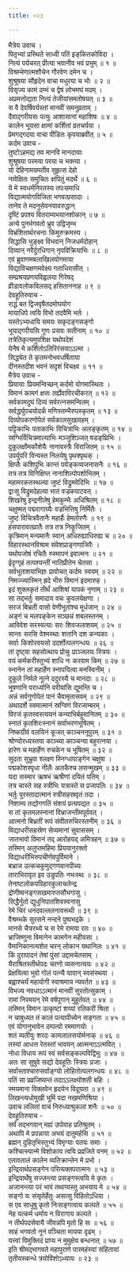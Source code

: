 ```yaml
---
title: ०२३

---
```

मैत्रेय उवाच ।  
पितृभ्यां प्रस्थिते साध्वी पतिं इङ्‌कितकोविदा ।  
नित्यं पर्यचरत् प्रीत्या भवानीव भवं प्रभुम् ॥ १ ॥  
विश्रम्भेणात्मशौचेन गौरवेण दमेन च ।  
शुश्रूषया सौहृदेन वाचा मधुरया च भोः ॥ २ ॥  
विसृज्य कामं दम्भं च द्वेषं लोभमघं मदम् ।  
अप्रमत्तोद्यता नित्यं तेजीयांसमतोषयत् ॥ ३ ॥  
स वै देवर्षिवर्यस्तां मानवीं समनुव्रताम् ।  
दैवाद्गरीयसः पत्युः आशासानां महाशिषः ॥ ४ ॥  
कालेन भूयसा क्षामां कर्शितां व्रतचर्यया ।  
प्रेमगद्गदया वाचा पीडितः कृपयाब्रवीत् ॥ ५ ॥  
कर्दम उवाच -  
तुष्टोऽहमद्य तव मानवि मानदायाः  
शुश्रूषया परमया परया च भक्त्या ।  
यो देहिनामयमतीव सुहृत्स देहो  
नावेक्षितः समुचितः क्षपितुं मदर्थे ॥ ६ ॥  
ये मे स्वधर्मनिरतस्य तपःसमाधि  
विद्यात्मयोगविजिता भगवत्प्रसादाः ।  
तानेव ते मदनुसेवनयावरुद्धान्  
दृष्टिं प्रपश्य वितराम्यभयानशोकान् ॥ ७ ॥  
अन्ये पुनर्भगवतो भ्रुव उद्विजृम्भ  
विभ्रंशितार्थरचनाः किमुरुक्रमस्य ।  
सिद्धासि भुङ्क्ष्व विभवान् निजधर्मदोहान्  
दिव्यान् नरैर्दुरधिगान् नृपविक्रियाभिः ॥ ८ ॥  
एवं ब्रुवाणमबलाखिलयोगमाया  
विद्याविचक्षणमवेक्ष्य गताधिरासीत् ।  
सम्प्रश्रयप्रणयविह्वलया गिरेषद्  
व्रीडावलोकविलसद् हसिताननाह ॥ ९ ॥  
देवहूतिरुवाच -  
राद्धं बत द्विजवृषैतदमोघयोग  
मायाधिपे त्वयि विभो तदवैमि भर्तः ।  
यस्तेऽभ्यधायि समयः सकृदङ्गसङ्गो  
भूयाद्गरीयसि गुणः प्रसवः सतीनाम् ॥ १० ॥  
तत्रेतिकृत्यमुपशिक्ष यथोपदेशं  
येनैष मे कर्शितोऽतिरिरंसयाऽऽत्मा ।  
सिद्ध्येत ते कृतमनोभवधर्षिताया  
दीनस्तदीश भवनं सदृशं विचक्ष्व ॥ ११ ॥  
मैत्रेय उवाच -  
प्रियायाः प्रियमन्विच्छन् कर्दमो योगमास्थितः ।  
विमानं कामगं क्षत्तः तर्ह्येवाविरचीकरत् ॥ १२ ॥  
सर्वकामदुघं दिव्यं सर्वरत्नसमन्वितम् ।  
सर्वर्द्ध्युपचयोदर्कं मणिस्तम्भैरुपस्कृतम् ॥ १३ ॥  
दिव्योपकरणोपेतं सर्वकालसुखावहम् ।  
पट्टिकाभिः पताकाभिः विचित्राभिः अलङ्कृतम् ॥ १४ ॥  
स्रग्भिर्विचित्रमाल्याभिः मञ्जुशिञ्जत् षडङ्‌घ्रिभिः ।  
दुकूलक्षौमकौशेयैः नानावस्त्रैः विराजितम् ॥ १५ ॥  
उपर्युपरि विन्यस्त निलयेषु पृथक्पृथक् ।  
क्षिप्तैः कशिपुभिः कान्तं पर्यङ्कव्यजनासनैः ॥ १६ ॥  
तत्र तत्र विनिक्षिप्त नानाशिल्पोपशोभितम् ।  
महामरकतस्थल्या जुष्टं विद्रुमवेदिभिः ॥ १७ ॥  
द्वाःसु विद्रुमदेहल्या भातं वज्रकपाटवत् ।  
शिखरेषु इन्द्रनीलेषु हेमकुम्भैः अधिश्रितम् ॥ १८ ॥  
चक्षुष्मत् पद्मरागाग्र्यैः वज्रभित्तिषु निर्मितैः ।  
जुष्टं विचित्रवैतानैः महार्हैः हेमतोरणैः ॥ १९ ॥  
हंसपारावतव्रातैः तत्र तत्र निकूजितम् ।  
कृत्रिमान् मन्यमानैः स्वान् अधिरुह्याधिरुह्य च ॥ २० ॥  
विहारस्थानविश्राम संवेशप्राङ्गणाजिरैः ।  
यथोपजोषं रचितैः व्प्स्मापनं इवात्मनः ॥ २१ ॥  
ईदृग्गृहं तत्पश्यन्तीं नातिप्रीतेन चेतसा ।  
सर्वभूताशयाभिज्ञः प्रावोचत् कर्दमः स्वयम् ॥ २२ ॥  
निमज्ज्यास्मिन् ह्रदे भीरु विमानं इदमारुह ।  
इदं शुक्लकृतं तीर्थं आशिषां यापकं नृणाम् ॥ २३ ॥  
सा तद्भर्तुः समादाय वचः कुवलयेक्षणा ।  
सरजं बिभ्रती वासो वेणीभूतांश्च मूर्धजान् ॥ २४ ॥  
अङ्गं च मलपङ्केन सञ्छन्नं शबलस्तनम् ।  
आविवेश सरस्वत्याः सरः शिवजलाशयम् ॥ २५ ॥  
सान्तः सरसि वेश्मस्थाः शतानि दश कन्यकाः ।  
सर्वाः किशोरवयसो ददर्शोत्पलगन्धयः ॥ २६ ॥  
तां दृष्ट्वा सहसोत्थाय प्रोचुः प्राञ्जलयः स्त्रियः ।  
वयं कर्मकरीस्तुभ्यं शाधि नः करवाम किम् ॥ २७ ॥  
स्नानेन तां महार्हेण स्नापयित्वा मनस्विनीम् ।  
दुकूले निर्मले नूत्ने ददुरस्यै च मानदाः ॥ २८ ॥  
भूषणानि परार्ध्यानि वरीयांसि द्युमन्ति च ।  
अन्नं सर्वगुणोपेतं पानं चैवामृतासवम् ॥ २९ ॥  
अथादर्शे स्वमात्मानं स्रग्विणं विरजाम्बरम् ।  
विरजं कृतस्वस्त्ययनं कन्याभिर्बहुमानितम् ॥ ३० ॥  
स्नातं कृतशिरःस्नानं सर्वाभरणभूषितम् ।  
निष्कग्रीवं वलयिनं कूजत् काञ्चननूपुरम् ॥ ३१ ॥  
श्रोण्योरध्यस्तया काञ्च्या काञ्चन्या बहुरत्नया ।  
हारेण च महार्हेण रुचकेन च भूषितम् ॥ ३२ ॥  
सुदता सुभ्रुवा श्लक्ष्ण स्निग्धापाङ्गेन चक्षुषा ।  
पद्मकोशस्पृधा नीलैः अलकैश्च लसन्मुखम् ॥ ३३ ॥  
यदा सस्मार ऋषभं ऋषीणां दयितं पतिम् ।  
तत्र चास्ते सह स्त्रीभिः यत्रास्ते स प्रजापतिः ॥ ३४ ॥  
भर्तुः पुरस्तादात्मानं स्त्रीसहस्रवृतं तदा ।  
निशाम्य तद्योगगतिं संशयं प्रत्यपद्यत ॥ ३५ ॥  
स तां कृतमलस्नानां विभ्राजन्तीमपूर्ववत् ।  
आत्मनो बिभ्रतीं रूपं संवीतरुचिरस्तनीम् ॥ ३६ ॥  
विद्याधरीसहस्रेण सेव्यमानां सुवाससम् ।  
जातभावो विमानं तद् आरोहयद् अमित्रहन् ॥ ३७ ॥  
तस्मिन् अलुप्तमहिमा प्रिययानुरक्तो  
विद्याधरीभिरुपचीर्णवपुर्विमाने ।  
बभ्राज उत्कचकुमुद्गणवानपीच्यः  
ताराभिरावृत इव उडुपतिः नभःस्थः ॥ ३८ ॥  
तेनाष्टलोकपविहारकुलाचलेन्द्र  
द्रोणीष्वनङ्गसखमारुतसौभगासु ।  
सिद्धैर्नुतो द्युधुनिपातशिवस्वनासु  
रेमे चिरं धनदवल्ललनावरूथी ॥ ३९ ॥  
वैश्रम्भके सुरसने नन्दने पुष्पभद्रके ।  
मानसे चैत्ररथ्ये च स रेमे रामया रतः ॥ ४० ॥  
भ्राजिष्णुना विमानेन कामगेन महीयसा ।  
वैमानिकानत्यशेत चरन् लोकान यथानिलः ॥ ४१ ॥  
किं दुरापादनं तेषां पुंसां उद्दामचेतसाम् ।  
यैराश्रितस्तीर्थपदः चरणो व्यसनात्ययः ॥ ४२ ॥  
प्रेक्षयित्वा भुवो गोलं पत्न्यै यावान् स्वसंस्थया ।  
बह्वाश्चर्यं महायोगी स्वाश्रमाय न्यवर्तत ॥ ४३ ॥  
विभज्य नवधाऽऽत्मानं मानवीं सुरतोत्सुकाम् ।  
रामां निरमयन् रेमे वर्षपूगान् मुहूर्तवत् ॥ ४४ ॥  
तस्मिन् विमान उत्कृष्टां शय्यां रतिकरीं श्रिता ।  
न चाबुध्यत तं कालं पत्यापीच्येन सङ्गता ॥ ४५ ॥  
एवं योगानुभावेन दम्पत्यो रममाणयोः ।  
शतं व्यतीयुः शरदः कामलालसयोर्मनाक् ॥ ४६ ॥  
तस्यां आधत्त रेतस्तां भावयन् आत्मनाऽऽत्मवित् ।  
नोधा विधाय रूपं स्वं सर्वसङ्कल्पविद्विभुः ॥ ४७ ॥  
अतः सा सुषुवे सद्यो देवहूतिः स्त्रियः प्रजाः ।  
सर्वास्ताश्चारुसर्वाङ्ग्यो लोहितोत्पलगन्धयः ॥ ४८ ॥  
पतिं सा प्रव्रजिष्यन्तं तदाऽऽलक्ष्योशती बहिः ।  
स्मयमाना विक्लवेन हृदयेन विदूयता ॥ ४९ ॥  
लिखन्त्यधोमुखी भूमिं पदा नखमणिश्रिया ।  
उवाच ललितां वाचं निरुध्याश्रुकलां शनैः ॥ ५० ॥  
देवहूतिरुवाच -  
सर्वं तद्भगवान् मह्यं उपोवाह प्रतिश्रुतम् ।  
अथापि मे प्रपन्नाया अभयं दातुमर्हसि ॥ ५१ ॥  
ब्रह्मन् दुहितृभिस्तुभ्यं विमृग्याः पतयः समाः ।  
कश्चित्स्यान्मे विशोकाय त्वयि प्रव्रजिते वनम् ॥ ५२ ॥  
एतावतालं कालेन व्यतिक्रान्तेन मे प्रभो ।  
इन्द्रियार्थप्रसङ्गेन परित्यक्तपरात्मनः ॥ ५३ ॥  
इन्द्रियार्थेषु सज्जन्त्या प्रसङ्गस्त्वयि मे कृतः ।  
अजानन्त्या परं भावं तथाप्यस्तु अभयाय मे ॥ ५४ ॥  
सङ्गो यः संसृतेर्हेतुः असत्सु विहितोऽधिया ।  
स एव साधुषु कृतो निःसङ्गत्वाय कल्पते ॥ ५५ ॥  
नेह यत्कर्म धर्माय न विरागाय कल्पते ।  
न तीर्थपदसेवायै जीवन्नपि मृतो हि सः ॥ ५६ ॥  
साहं भगवतो नूनं वञ्चिता मायया दृढम् ।  
यत्त्वां विमुक्तिदं प्राप्य न मुमुक्षेय बन्धनात् ॥ ५७ ॥  
इति श्रीमद्‌भागवते महापुराणे पारमहंस्यां संहितायां  
तृतीयस्कन्धे त्रयोविंशोऽध्यायः ॥ २३ ॥